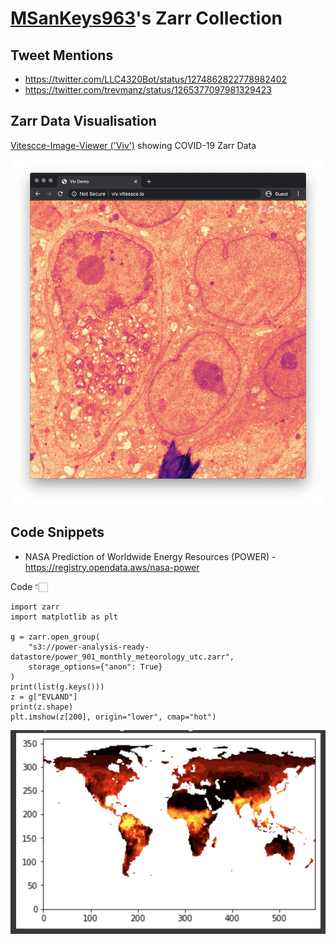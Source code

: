 # [MSanKeys963](https://github.com/MSanKeys963/)'s Zarr Collection

## Tweet Mentions

- https://twitter.com/LLC4320Bot/status/1274862822778982402
- https://twitter.com/trevmanz/status/1265377097981329423

## Zarr Data Visualisation

[Vitescce-Image-Viewer ('Viv')](http://viv.vitessce.io/) showing COVID-19 Zarr Data

![image1](/assets/images/zarr_data_2.jpg)

## Code Snippets

- NASA Prediction of Worldwide Energy Resources (POWER) - https://registry.opendata.aws/nasa-power

Code 👇🏻

```
import zarr
import matplotlib as plt

g = zarr.open_group(
    "s3://power-analysis-ready-datastore/power_901_monthly_meteorology_utc.zarr",
    storage_options={"anon": True}
)
print(list(g.keys()))
z = g["EVLAND"]
print(z.shape)
plt.imshow(z[200], origin="lower", cmap="hot")
```

![image2](/_data/MSanKeys963/screenshots/data.png)